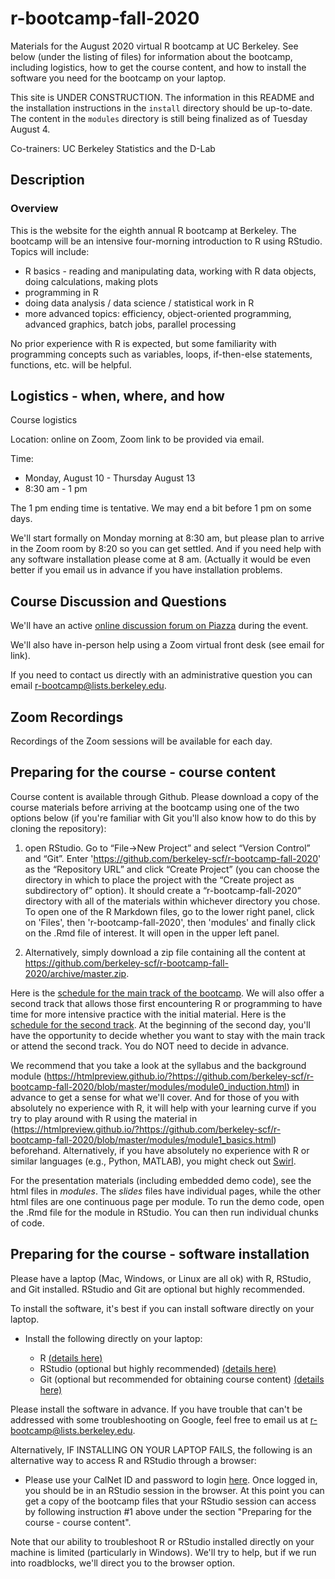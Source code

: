 # r-bootcamp-fall-2020

Materials for the August 2020 virtual R bootcamp at UC Berkeley. See below (under the listing of files) for information about the bootcamp, including logistics, how to get the course content, and how to install the software you need for the bootcamp on your laptop.

This site is UNDER CONSTRUCTION. The information in this README and the installation instructions in the `install` directory should be up-to-date. The content in the `modules` directory is still being finalized as of Tuesday August 4.

Co-trainers: UC Berkeley Statistics and the D-Lab

## Description

### Overview

This is the website for the eighth annual R bootcamp at Berkeley. The bootcamp will be an intensive four-morning introduction to R using RStudio. Topics will include:

 * R basics - reading and manipulating data, working with R data objects, doing calculations, making plots
 * programming in R
 * doing data analysis / data science / statistical work in R
 * more advanced topics: efficiency, object-oriented programming, advanced graphics, batch jobs, parallel processing

No prior experience with R is expected, but some familiarity with programming concepts such as variables, loops, if-then-else statements, functions, etc. will be helpful.

## Logistics - when, where, and how

Course logistics

Location: online on Zoom, Zoom link to be provided via email.

Time: 
  - Monday, August 10 - Thursday August 13
  - 8:30 am - 1 pm

The 1 pm ending time is tentative. We may end a bit before 1 pm on some days.


We'll start formally on Monday morning at 8:30 am, but please plan to arrive in the Zoom room by 8:20 so you can  get settled. And if you need help with any software installation please come at 8 am. (Actually it would be even better if you email us in advance if you have installation problems.

## Course Discussion and Questions

We'll have an active [online discussion forum on Piazza](https://piazza.com/berkeley/fall2020/rbootcampfall2020) during the event. 

We'll also have in-person help using a Zoom virtual front desk (see email for link).

If you need to contact us directly with an administrative question you can email r-bootcamp@lists.berkeley.edu.

## Zoom Recordings

Recordings of the Zoom sessions will be available for each day. 

## Preparing for the course - course content

Course content is available through Github. Please download a copy of the course materials before arriving at the bootcamp using one of the two options below (if you're familiar with Git you'll also know how to do this by cloning the repository):

  1) open RStudio. Go to “File→New Project” and select “Version Control” and “Git”. Enter 'https://github.com/berkeley-scf/r-bootcamp-fall-2020' as the “Repository URL” and click “Create Project” (you can choose the directory in which to place the project with the “Create project as subdirectory of” option). It should create a “r-bootcamp-fall-2020” directory with all of the materials within whichever directory you chose. To open one of the R Markdown files, go to the lower right panel, click on 'Files', then 'r-bootcamp-fall-2020', then 'modules' and finally click on the .Rmd file of interest. It will open in the upper left panel.

  2) Alternatively, simply download a zip file containing all the content at https://github.com/berkeley-scf/r-bootcamp-fall-2020/archive/master.zip.

Here is the [schedule for the main track of the bootcamp](https://github.com/berkeley-scf/r-bootcamp-fall-2020/blob/master/schedule/schedule.pdf). We will also offer a second track that allows those first encountering R or programming to have time for more intensive practice with the initial material. Here is the [schedule for the second track](https://github.com/berkeley-scf/r-bootcamp-fall-2020/blob/master/schedule/schedule-track2.pdf). At the beginning of the second day, you'll have the opportunity to decide whether you want to stay with the main track or attend the second track. You do NOT need to decide in advance.

We recommend that you take a look at the syllabus and the background module (https://htmlpreview.github.io/?https://github.com/berkeley-scf/r-bootcamp-fall-2020/blob/master/modules/module0_induction.html) in advance to get a sense for what we'll cover. And for those of you with absolutely no experience with R, it will help with your learning curve if you try to play around with R using the material in (https://htmlpreview.github.io/?https://github.com/berkeley-scf/r-bootcamp-fall-2020/blob/master/modules/module1_basics.html) beforehand.
Alternatively, if you have absolutely no experience with R or similar languages (e.g., Python, MATLAB), you might check out [Swirl](https://swirlstats.com).

For the presentation materials (including embedded demo code), see the html files in *modules*. The *_slides_* files have individual pages, while the other html files are one continuous page per module. To run the demo code, open the .Rmd file for the module in RStudio. You can then run individual chunks of code.

## Preparing for the course - software installation
Please have a laptop (Mac, Windows, or Linux are all ok) with R, RStudio, and Git installed. RStudio and Git are optional but highly recommended. 

To install the software, it's best if you can install software directly on your laptop.

  - Install the following directly on your laptop:
  
      - R [(details here)](https://htmlpreview.github.io/?https://github.com/berkeley-scf/r-bootcamp-fall-2020/blob/master/install/RandRStudioInstall.html)
      - RStudio (optional but highly recommended) [(details here)](https://htmlpreview.github.io/?https://github.com/berkeley-scf/r-bootcamp-fall-2020/blob/master/install/RandRStudioInstall.html)
      - Git (optional but recommended for obtaining course content) [(details here)](https://htmlpreview.github.io/?https://github.com/berkeley-scf/r-bootcamp-fall-2020/blob/master/install/gitInstall.html)

Please install the software in advance. If you have trouble that can't be addressed with some troubleshooting on Google, feel free to email us at r-bootcamp@lists.berkeley.edu.

Alternatively, IF INSTALLING ON YOUR LAPTOP FAILS, the following is an alternative way to access R and RStudio through a browser:

  - Please use your CalNet ID and password to login [here](https://r.datahub.berkeley.edu). Once logged in, you should be in an RStudio session in the browser. At this point you can get a copy of the bootcamp files that your RStudio session can access by following instruction #1 above under the section "Preparing for the course - course content".

Note that our ability to troubleshoot R or RStudio installed directly on your machine is limited (particularly in Windows). We'll try to help, but if we run into roadblocks, we'll direct you to the browser option.

